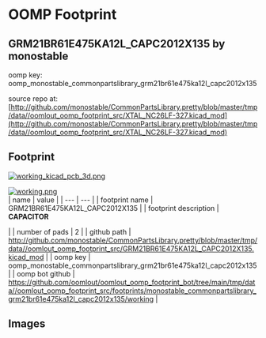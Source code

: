 # OOMP Footprint  
## GRM21BR61E475KA12L_CAPC2012X135  by monostable  
  
oomp key: oomp_monostable_commonpartslibrary_grm21br61e475ka12l_capc2012x135  
  
source repo at: [http://github.com/monostable/CommonPartsLibrary.pretty/blob/master/tmp/data//oomlout_oomp_footprint_src/XTAL_NC26LF-327.kicad_mod](http://github.com/monostable/CommonPartsLibrary.pretty/blob/master/tmp/data//oomlout_oomp_footprint_src/XTAL_NC26LF-327.kicad_mod)  
## Footprint  
  
[![working_kicad_pcb_3d.png](working_kicad_pcb_3d_600.png)](working_kicad_pcb_3d.png)  
  
[![working.png](working_600.png)](working.png)  
| name | value | 
| --- | --- | 
| footprint name | GRM21BR61E475KA12L_CAPC2012X135 | 
| footprint description | <b>CAPACITOR</b><p> | 
| number of pads | 2 | 
| github path | http://github.com/monostable/CommonPartsLibrary.pretty/blob/master/tmp/data//oomlout_oomp_footprint_src/GRM21BR61E475KA12L_CAPC2012X135.kicad_mod | 
| oomp key | oomp_monostable_commonpartslibrary_grm21br61e475ka12l_capc2012x135 | 
| oomp bot github | https://github.com/oomlout/oomlout_oomp_footprint_bot/tree/main/tmp/data//oomlout_oomp_footprint_src/footprints/monostable_commonpartslibrary_grm21br61e475ka12l_capc2012x135/working | 
## Images  
